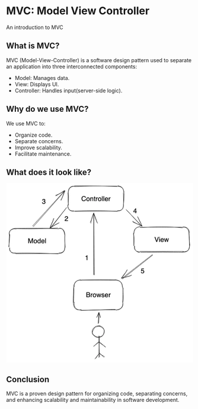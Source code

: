 # MVC: Model View Controller
An introduction to MVC

## What is MVC?

MVC (Model-View-Controller) is a software design pattern used to separate an application into three interconnected components:

- Model: Manages data.
- View: Displays UI.
- Controller: Handles input(server-side logic).

## Why do we use MVC?

We use MVC to:
- Organize code.
- Separate concerns.
- Improve scalability.
- Facilitate maintenance.

## What does it look like?

![MVC Map](/mvc.png)

## Conclusion
MVC is a proven design pattern for organizing code, separating concerns, and enhancing scalability and maintainability in software development.
